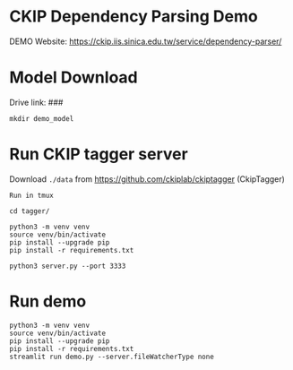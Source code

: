 
# CKIP Dependency Parsing Demo

DEMO Website: https://ckip.iis.sinica.edu.tw/service/dependency-parser/

# Model Download

Drive link: ###
```
mkdir demo_model
```

# Run CKIP tagger server

Download ```./data``` from https://github.com/ckiplab/ckiptagger (CkipTagger)

```Run in tmux```
```
cd tagger/

python3 -m venv venv
source venv/bin/activate
pip install --upgrade pip
pip install -r requirements.txt

python3 server.py --port 3333
```

# Run demo
```
python3 -m venv venv
source venv/bin/activate
pip install --upgrade pip
pip install -r requirements.txt
streamlit run demo.py --server.fileWatcherType none
```